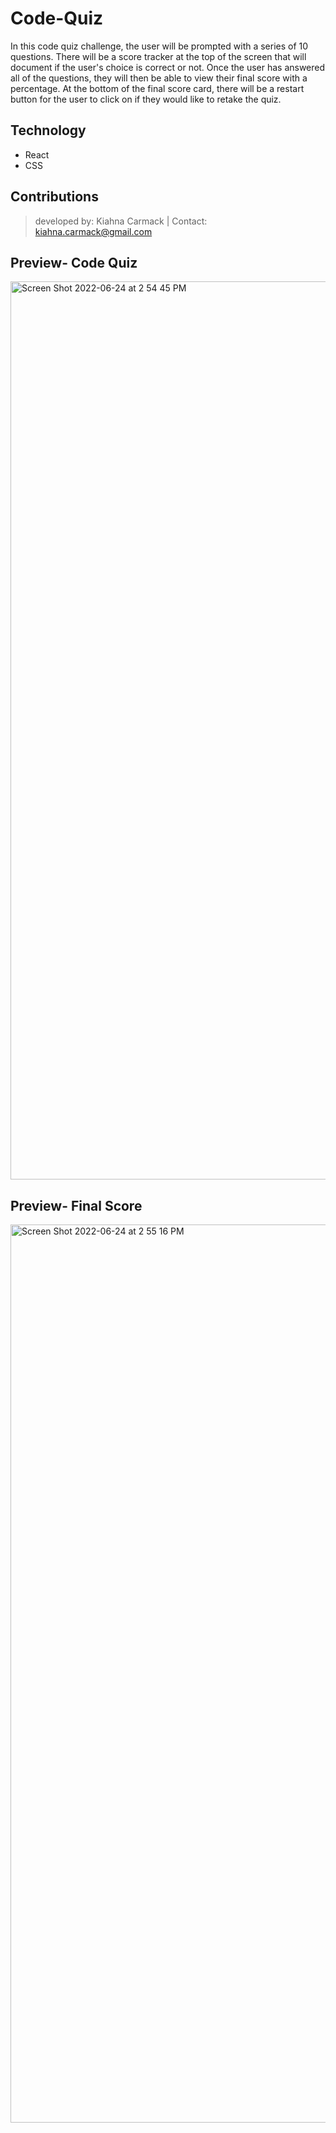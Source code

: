 # Code-Quiz
In this code quiz challenge, the user will be prompted with a series of 10 questions. There will be a score tracker at the top of the screen that will document if the user's choice is correct or not. Once the user has answered all of the questions, they will then be able to view their final score with a percentage. At the bottom of the final score card, there will be a restart button for the user to click on if they would like to retake the quiz.

## Technology 
* React
* CSS

## Contributions

>developed by: Kiahna Carmack |
>Contact: kiahna.carmack@gmail.com

## Preview- Code Quiz
<img width="1437" alt="Screen Shot 2022-06-24 at 2 54 45 PM" src="https://user-images.githubusercontent.com/101783888/175698090-8e816912-5054-45aa-b2bf-266284f39f45.png">

## Preview- Final Score
<img width="1437" alt="Screen Shot 2022-06-24 at 2 55 16 PM" src="https://user-images.githubusercontent.com/101783888/175698142-cf01e608-8968-4773-a618-3fde866ddecd.png">
